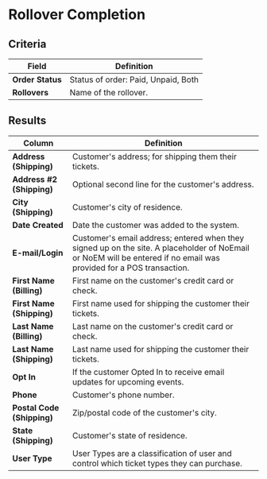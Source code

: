# Rollover Completion

## Criteria

| **Field** | **Definition** |
| --- | --- |
| **Order Status** | Status of order: Paid, Unpaid, Both |
| **Rollovers** | Name of the rollover. |

## Results

| **Column** | **Definition** |
| --- | --- |
| **Address \(Shipping\)** | Customer's address; for shipping them their tickets. |
| **Address \#2 \(Shipping\)** | Optional second line for the customer's address.|
| **City \(Shipping\)** | Customer's city of residence.|
| **Date Created** | Date the customer was added to the system.|
| **E-mail/Login** | Customer's email address; entered when they signed up on the site. A placeholder of NoEmail or NoEM will be entered if no email was provided for a POS transaction.|
| **First Name \(Billing\)** |  First name on the customer's credit card or check.|
| **First Name \(Shipping\)** | First name used for shipping the customer their tickets.|
| **Last Name \(Billing\)** | Last name on the customer's credit card or check.|
| **Last Name \(Shipping\)** |  Last name used for shipping the customer their tickets. |
| **Opt In** | If the customer Opted In to receive email updates for upcoming events. |
| **Phone** | Customer's phone number.|
| **Postal Code \(Shipping\)** |Zip/postal code of the customer's city.|
| **State \(Shipping\)** | Customer's state of residence.|
| **User Type** | User Types are a classification of user and control which ticket types they can purchase. |

